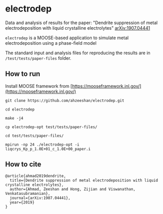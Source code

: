 # electrodep

Data and analysis of results for the paper: "Dendrite suppression of metal electrodeposition with liquid crystalline electrolytes" [arXiv:1907.04441](https://arxiv.org/abs/1907.04441)

`electrodep` is a MOOSE-based application to simulate metal electrodeposition using a phase-field model

The standard input and analysis files for reproducing the results are in `/test/tests/paper-files` folder.

## How to run

Install MOOSE framework from [https://mooseframework.inl.gov/](https://mooseframework.inl.gov/)

`git clone https://github.com/ahzeeshan/electrodep.git`

`cd electrodep`

`make -j4`

`cp electrodep-opt test/tests/paper-files/`

`cd test/tests/paper-files/`

`mpirun -np 24 ./electrodep-opt -i liqcrys_Kp_p_1.0E+01_c_1.0E+00_paper.i`


## How to cite

```
@article{ahmad2019dendrite,
  title={Dendrite suppression of metal electrodeposition with liquid crystalline electrolytes},
  author={Ahmad, Zeeshan and Hong, Zijian and Viswanathan, Venkatasubramanian},
  journal={arXiv:1907.04441},
  year={2019}
}
```
